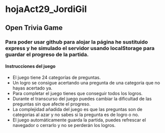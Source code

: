 # hojaAct29_JordiGil

## Open Trivia Game

### Para poder usar github para alojar la página he sustituido express y he simulado el servidor usando localStorage para guardar el progreso de la partida.

#### Instrucciones del juego

- El juego tiene 24 categorías de preguntas.
- Un logro se consigue acertando una pregunta de una categoria que no hayas acertado ya.
- Para completar el juego tienes que conseguir todos los logros.
- Durante el transcurso del juego puedes cambiar la dificultad de las preguntas sin que afecte el progreso.
- La complejidad añadida del juego es que las preguntas son de categorias al azar y no sabes si la pregunta es de logro o no.
- El juego automáticamente guarda la partida, puedes refrescar el navegador o cerrarlo y no se perderán los logros.
